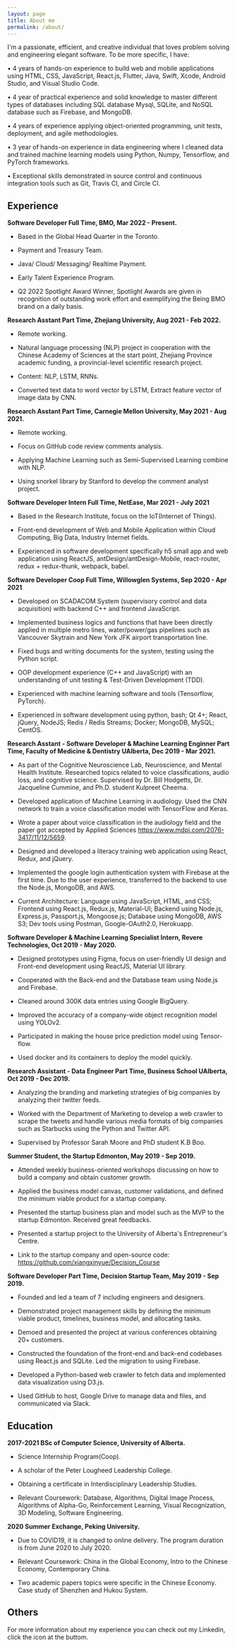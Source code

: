 ```yaml
---
layout: page
title: About me
permalink: /about/
---
```

I'm a passionate, efficient, and creative individual that loves problem solving and engineering elegant software. To be more specific, I have:

• 4 years of hands-on experience to build web and mobile applications using HTML, CSS, JavaScript, React.js, Flutter, Java, Swift, Xcode, Android Studio, and Visual Studio Code.

• 4 year of practical experience and solid knowledge to master different types of databases including SQL database Mysql, SQLite, and NoSQL database such as Firebase, and MongoDB.

• 4 years of experience applying object-oriented programming, unit tests, deployment, and agile methodologies.

• 3 year of hands-on experience in data engineering where I cleaned data and trained machine learning models using Python, Numpy, Tensorflow, and PyTorch frameworks.

• Exceptional skills demonstrated in source control and continuous integration tools such as Git, Travis CI, and Circle CI. 


## Experience

**Software Developer Full Time, BMO, Mar 2022 - Present.**

- Based in the Global Head Quarter in the Toronto.

- Payment and Treasury Team.

- Java/ Cloud/ Messaging/ Realtime Payment.

- Early Talent Experience Program.

- Q2 2022 Spotlight Award Winner, Spotlight Awards are given in recognition of outstanding work effort and exemplifying the Being BMO brand on a daily basis.

**Research Asstant Part Time, Zhejiang University, Aug 2021 - Feb 2022.**

- Remote working.

- Natural language processing (NLP) project in cooperation with the Chinese Academy of Sciences at the start point, Zhejiang Province academic funding, a provincial-level scientific research project.

- Content: NLP, LSTM, RNNs.

- Converted text data to word vector by LSTM, Extract feature vector of image data by CNN.

**Research Asstant Part Time, Carnegie Mellon University, May 2021 - Aug 2021.**

- Remote working.

- Focus on GitHub code review comments analysis.

- Applying Machine Learning such as Semi-Supervised Learning combine with NLP.

- Using snorkel library by Stanford to develop the comment analyst project.

**Software Developer Intern Full Time, NetEase, Mar 2021 - July 2021**

- Based in the Research Institute, focus on the IoT(Internet of Things).

- Front-end development of Web and Mobile Application within Cloud Computing, Big Data, Industry Internet fields.

- Experienced in software development specifically h5 small app and web application using
ReactJS, antDesign/antDesign-Mobile, react-router, redux + redux-thunk, webpack, babel.

**Software Developer Coop Full Time, Willowglen Systems, Sep 2020 - Apr 2021**

- Developed on SCADACOM System (supervisory control and data acquisition) with backend C++ and frontend JavaScript.

- Implemented business logics and functions that have been directly applied in multiple metro lines, water/power/gas pipelines such as Vancouver Skytrain and New York JFK airport transportation line.

- Fixed bugs and writing documents for the system, testing using the Python script.

- OOP development experience (C++ and JavaScript) with an understanding of unit testing & Test-Driven Development (TDD).

- Experienced with machine learning software and tools (Tensorflow, PyTorch).

- Experienced in software development using python, bash; Qt 4+; React, jQuery, NodeJS; Redis / Redis Streams; Docker; MongoDB, MySQL; CentOS.

**Research Asstant - Software Developer & Machine Learning Enginner Part Time, Faculty of Medicine & Dentistry UAlberta, Dec 2019 - Mar 2021.**

- As part of the Cognitive Neuroscience Lab, Neuroscience, and Mental Health Institute. Researched topics related to voice classifications, audio loss, and cognitive science. Supervised by Dr. Bill Hodgetts, Dr. Jacqueline Cummine, and Ph.D. student Kulpreet Cheema.

- Developed application of Machine Learning in audiology. Used the CNN network to train a voice classification model with TensorFlow and Keras.

- Wrote a paper about voice classification in the audiology field and the paper got accepted by Applied Sciences https://www.mdpi.com/2076-3417/11/12/5659.

- Designed and developed a literacy training web application using React, Redux, and jQuery.

- Implemented the google login authentication system with Firebase at the first time. Due to the user experience, transferred to the backend to use the Node.js, MongoDB, and AWS.

- Current Architecture: Language using JavaScript, HTML, and CSS; Frontend using React.js, Redux.js, Material-UI; Backend using Node.js, Express.js, Passport.js, Mongoose.js; Database using MongoDB, AWS S3; Dev tools using Postman, Google-OAuth2.0, Herokuapp.

**Software Developer & Machine Learning Specialist Intern, Revere Technologies, Oct 2019 - May 2020.**

- Designed prototypes using Figma, focus on user-friendly UI design and Front-end development using ReactJS, Material UI library.

- Cooperated with the Back-end and the Database team using Node.js and Firebase.

- Cleaned around 300K data entries using Google BigQuery.

- Improved the accuracy of a company-wide object recognition model using YOLOv2.

- Participated in making the house price prediction model using Tensor-flow.

- Used docker and its containers to deploy the model quickly.


**Research Assistant - Data Engineer Part Time, Business School UAlberta, Oct 2019 - Dec 2019.**

- Analyzing the branding and marketing strategies of big companies by analyzing their twitter feeds. 

- Worked with the Department of Marketing to develop a web crawler to scrape the tweets and handle various media formats of big companies such as Starbucks using the Python and Twitter API.

- Supervised by Professor Sarah Moore and PhD student K.B Boo.


**Summer Student, the Startup Edmonton, May 2019 - Sep 2019.**

- Attended weekly business-oriented workshops discussing on how to build a company and obtain customer growth. 

- Applied the business model canvas, customer validations, and defined the minimum viable product for a startup company. 

- Presented the startup business plan and model such as the MVP to the startup Edmonton. Received great feedbacks.

- Presented a startup project to the University of Alberta's Entrepreneur's Centre.

- Link to the startup company and open-source code: https://github.com/xiangxinyue/Decision_Course


**Software Developer Part Time, Decision Startup Team, May 2019 - Sep 2019.**

- Founded and led a team of 7 including engineers and designers. 

- Demonstrated project management skills by defining the minimum viable product, timelines, business model, and allocating tasks.

- Demoed and presented the project at various conferences obtaining 20+ customers.

- Constructed the foundation of the front-end and back-end codebases using React.js and SQLite. Led the migration to using Firebase.

- Developed a Python-based web crawler to fetch data and implemented data visualization using D3.js.

- Used GitHub to host, Google Drive to manage data and files, and communicated via Slack.


## Education
**2017-2021 BSc of Computer Science, University of Alberta.**

- Science Internship Program(Coop).

- A scholar of the Peter Lougheed Leadership College.

- Obtaining a certificate in Interdisciplinary Leadership Studies.

- Relevant Coursework: Database, Algorithms, Digital Image Process, Algorithms of Alpha-Go, Reinforcement Learning, Visual Recognization, 3D Modeling, Software Engineering.


**2020 Summer Exchange, Peking University.**

- Due to COVID19, it is changed to online delivery. The program duration is from June 2020 to July 2020.

- Relevant Coursework: China in the Global Economy, Intro to the Chinese Economy, Contemporary China.

- Two academic papers topics were specific in the Chinese Economy. Case study of Shenzhen and Hukou System.

## Others

For more information about my experience you can check out my Linkedin, click the icon at the buttom.



    

